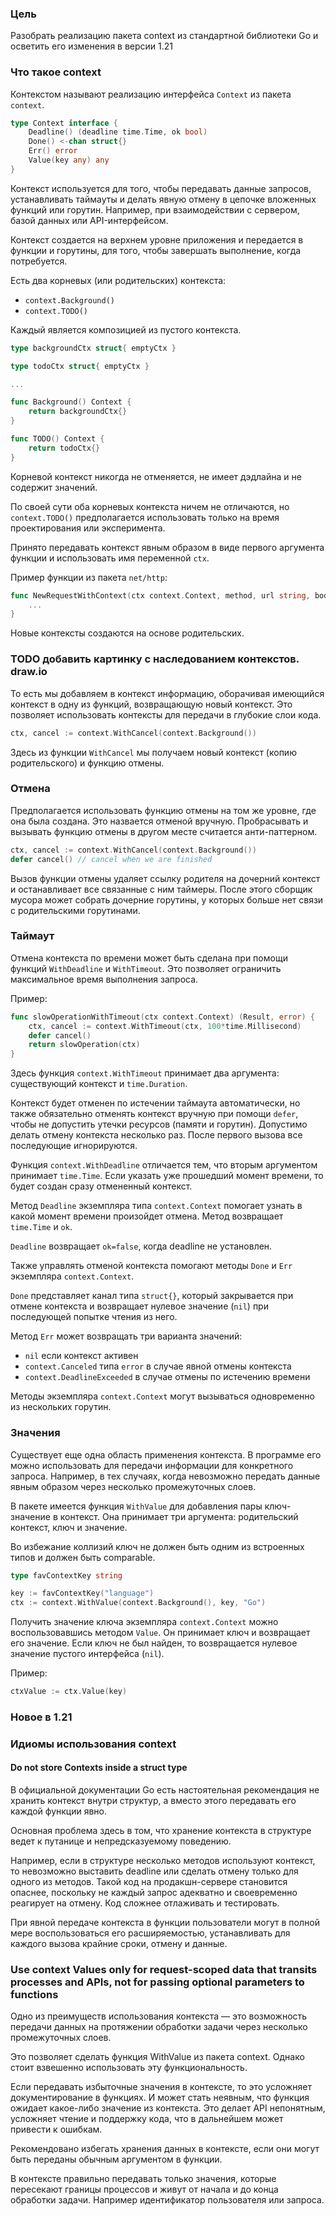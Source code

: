 ### Цель

Разобрать реализацию пакета context из стандартной библиотеки Go и осветить его изменения в версии 1.21

### Что такое context

Контекстом называют реализацию интерфейса `Context` из пакета `context`.

```go
type Context interface {
	Deadline() (deadline time.Time, ok bool)
	Done() <-chan struct{}
	Err() error
	Value(key any) any
}
```

Контекст используется для того, чтобы передавать данные запросов, устанавливать таймауты и делать явную отмену в цепочке вложенных функций или горутин. Например, при взаимодействии с сервером, базой данных или API-интерфейсом.

Контекст создается на верхнем уровне приложения и передается в функции и горутины, для того, чтобы завершать выполнение, когда потребуется.

Есть два корневых (или родительских) контекста:
- `context.Background()`
- `context.TODO()`

Каждый является композицией из пустого контекста.

```go
type backgroundCtx struct{ emptyCtx }

type todoCtx struct{ emptyCtx }

...

func Background() Context {
	return backgroundCtx{}
}

func TODO() Context {
	return todoCtx{}
}
```

Корневой контекст никогда не отменяется, не имеет дэдлайна и не содержит значений.

По своей сути оба корневых контекста ничем не отличаются, но `context.TODO()` предполагается использовать только на время проектирования или эксперимента.

Принято передавать контекст явным образом в виде первого аргумента функции и использовать имя переменной `ctx`.

Пример функции из пакета `net/http`:

```go
func NewRequestWithContext(ctx context.Context, method, url string, body io.Reader) (*Request, error) {
	...
}

```

Новые контексты создаются на основе родительских.

### TODO добавить картинку с наследованием контекстов. draw.io

То есть мы добавляем в контекст информацию, оборачивая имеющийся контекст в одну из функций, возвращающую новый контекст. Это позволяет использовать контексты для передачи в глубокие слои кода.

```go
ctx, cancel := context.WithCancel(context.Background())
```

Здесь из функции `WithCancel` мы получаем новый контекст (копию родительского) и функцию отмены.

### Отмена

Предполагается использовать функцию отмены на том же уровне, где она была создана. Это назвается отменой вручную.
Пробрасывать и вызывать функцию отмены в другом месте считается анти-паттерном.

```go
ctx, cancel := context.WithCancel(context.Background())
defer cancel() // cancel when we are finished
```

Вызов функции отмены удаляет ссылку родителя на дочерний контекст и останавливает все связанные с ним таймеры. После этого сборщик мусора может собрать дочерние горутины, у которых больше нет связи с родительскими горутинами.

### Таймаут

Отмена контекста по времени может быть сделана при помощи функций `WithDeadline` и `WithTimeout`. Это позволяет ограничить максимальное время выполнения запроса.

Пример:

```go
func slowOperationWithTimeout(ctx context.Context) (Result, error) {
	ctx, cancel := context.WithTimeout(ctx, 100*time.Millisecond)
	defer cancel()
	return slowOperation(ctx)
}
```
Здесь функция `context.WithTimeout` принимает два аргумента: существующий контекст и `time.Duration`.

Контекст будет отменен по истечении таймаута автоматически, но также обязательно отменять контекст вручную при помощи `defer`, чтобы не допустить утечки ресурсов (памяти и горутин). Допустимо делать отмену контекста несколько раз. После первого вызова все последующие игнорируются.

Функция `context.WithDeadline` отличается тем, что вторым аргументом принимает `time.Time`. Если указать уже прошедший момент времени, то будет создан сразу отмененный контекст.

Метод `Deadline` экземпляра типа `context.Context` помогает узнать в какой момент времени произойдет отмена. Метод возвращает `time.Time` и `ok`. 

`Deadline` возвращает `ok=false`, когда deadline не установлен.

Также управлять отменой контекста помогают методы `Done` и `Err` экземпляра `context.Context`.

`Done` представляет канал типа `struct{}`, который закрывается при отмене контекста и возвращает нулевое значение (`nil`) при последующей попытке чтения из него.

Метод `Err` может возвращать три варианта значений:
- `nil` если контекст активен
- `context.Canceled` типа `error` в случае явной отмены контекста
- `context.DeadlineExceeded` в случае отмены по истечению времени

Методы экземпляра `context.Context` могут вызываться одновременно из нескольких горутин.

### Значения

Существует еще одна область применения контекста. В программе его можно использовать для передачи информации для конкретного запроса. Например, в тех случаях, когда невозможно передать данные явным образом через несколько промежуточных слоев.

В пакете имеется функция `WithValue` для добавления пары ключ-значение в контекст. Она принимает три аргумента: родительский контекст, ключ и значение.

Во избежание коллизий ключ не должен быть одним из встроенных типов и должен быть comparable.

```go
type favContextKey string 

key := favContextKey("language")
ctx := context.WithValue(context.Background(), key, "Go")

```
Получить значение ключа экземпляра `context.Context` можно воспользовавшись методом `Value`. Он принимает ключ и возвращает его значение. Если ключ не был найден, то возвращается нулевое значение пустого интерфейса (`nil`).

Пример:
```go
ctxValue := ctx.Value(key)
```

### Новое в 1.21


### Идиомы использования context

#### Do not store Contexts inside a struct type

В официальной документации Go есть настоятельная рекомендация не хранить контекст внутри структур, а вместо этого передавать его каждой функции явно.

Основная проблема здесь в том, что хранение контекста в структуре ведет к путанице и непредсказуемому поведению. 

Например, если в структуре несколько методов используют контекст, то невозможно выставить deadline или сделать отмену только для одного из методов. Такой код на продакшн-сервере становится опаснее, поскольку не каждый запрос адекватно и своевременно реагирует на отмену. Код сложнее отлаживать и тестировать.

При явной передаче контекста в функции пользователи могут в полной мере воспользоваться его расширяемостью, устанавливать для каждого вызова крайние сроки, отмену и данные.

### Use context Values only for request-scoped data that transits processes and APIs, not for passing optional parameters to functions

Одно из преимуществ использования контекста — это возможность передачи данных на протяжении обработки задачи через несколько промежуточных слоев.

Это позволяет сделать функция WithValue из пакета context. Однако стоит взвешенно использовать эту функциональность. 

Если передавать избыточные значения в контексте, то это усложняет документирование в функциях. И может стать неявным, что функция ожидает какое-либо значение из контекста. Это делает API непонятным, усложняет чтение и поддержку кода, что в дальнейшем может привести к ошибкам.

Рекомендовано избегать хранения данных в контексте, если они могут быть переданы обычным аргументом в функции.

В контексте правильно передавать только значения, которые пересекают границы процессов и живут от начала и до конца обработки задачи. Например идентификатор пользователя или запроса.
